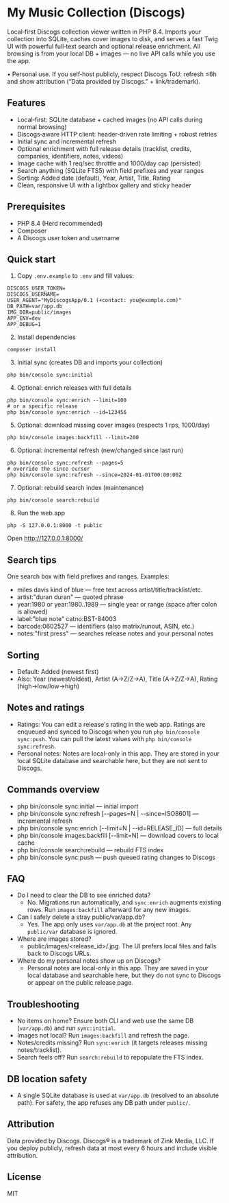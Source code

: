 # My Music Collection (Discogs)

Local‑first Discogs collection viewer written in PHP 8.4. Imports your collection into SQLite, caches cover images to disk, and serves a fast Twig UI with powerful full‑text search and optional release enrichment. All browsing is from your local DB + images — no live API calls while you use the app.

• Personal use. If you self‑host publicly, respect Discogs ToU: refresh ≤6h and show attribution (“Data provided by Discogs.” + link/trademark).

## Features
- Local‑first: SQLite database + cached images (no API calls during normal browsing)
- Discogs‑aware HTTP client: header‑driven rate limiting + robust retries
- Initial sync and incremental refresh
- Optional enrichment with full release details (tracklist, credits, companies, identifiers, notes, videos)
- Image cache with 1 req/sec throttle and 1000/day cap (persisted)
- Search anything (SQLite FTS5) with field prefixes and year ranges
- Sorting: Added date (default), Year, Artist, Title, Rating
- Clean, responsive UI with a lightbox gallery and sticky header

## Prerequisites
- PHP 8.4 (Herd recommended)
- Composer
- A Discogs user token and username

## Quick start
1) Copy `.env.example` to `.env` and fill values:

```
DISCOGS_USER_TOKEN=
DISCOGS_USERNAME=
USER_AGENT="MyDiscogsApp/0.1 (+contact: you@example.com)"
DB_PATH=var/app.db
IMG_DIR=public/images
APP_ENV=dev
APP_DEBUG=1
```

2) Install dependencies
```
composer install
```

3) Initial sync (creates DB and imports your collection)
```
php bin/console sync:initial
```

4) Optional: enrich releases with full details
```
php bin/console sync:enrich --limit=100
# or a specific release
php bin/console sync:enrich --id=123456
```

5) Optional: download missing cover images (respects 1 rps, 1000/day)
```
php bin/console images:backfill --limit=200
```

6) Optional: incremental refresh (new/changed since last run)
```
php bin/console sync:refresh --pages=5
# override the since cursor
php bin/console sync:refresh --since=2024-01-01T00:00:00Z
```

7) Optional: rebuild search index (maintenance)
```
php bin/console search:rebuild
```

8) Run the web app
```
php -S 127.0.0.1:8000 -t public
```
Open http://127.0.0.1:8000/

## Search tips
One search box with field prefixes and ranges. Examples:
- miles davis kind of blue — free text across artist/title/tracklist/etc.
- artist:"duran duran" — quoted phrase
- year:1980 or year:1980..1989 — single year or range (space after colon is allowed)
- label:"blue note" catno:BST-84003
- barcode:0602527 — identifiers (also matrix/runout, ASIN, etc.)
- notes:"first press" — searches release notes and your personal notes

## Sorting
- Default: Added (newest first)
- Also: Year (newest/oldest), Artist (A→Z/Z→A), Title (A→Z/Z→A), Rating (high→low/low→high)

## Notes and ratings
- Ratings: You can edit a release's rating in the web app. Ratings are enqueued and synced to Discogs when you run `php bin/console sync:push`. You can pull the latest values with `php bin/console sync:refresh`.
- Personal notes: Notes are local-only in this app. They are stored in your local SQLite database and searchable here, but they are not sent to Discogs.

## Commands overview
- php bin/console sync:initial — initial import
- php bin/console sync:refresh [--pages=N | --since=ISO8601] — incremental refresh
- php bin/console sync:enrich [--limit=N | --id=RELEASE_ID] — full details
- php bin/console images:backfill [--limit=N] — download covers to local cache
- php bin/console search:rebuild — rebuild FTS index
- php bin/console sync:push — push queued rating changes to Discogs

## FAQ
- Do I need to clear the DB to see enriched data?
  - No. Migrations run automatically, and `sync:enrich` augments existing rows. Run `images:backfill` afterward for any new images.
- Can I safely delete a stray public/var/app.db?
  - Yes. The app only uses `var/app.db` at the project root. Any `public/var` database is ignored.
- Where are images stored?
  - public/images/<release_id>/<sha1>.jpg. The UI prefers local files and falls back to Discogs URLs.
- Where do my personal notes show up on Discogs?
  - Personal notes are local-only in this app. They are saved in your local database and searchable here, but they do not sync to Discogs or appear on the public release page.

## Troubleshooting
- No items on home? Ensure both CLI and web use the same DB (`var/app.db`) and run `sync:initial`.
- Images not local? Run `images:backfill` and refresh the page.
- Notes/credits missing? Run `sync:enrich` (it targets releases missing notes/tracklist).
- Search feels off? Run `search:rebuild` to repopulate the FTS index.

## DB location safety
- A single SQLite database is used at `var/app.db` (resolved to an absolute path). For safety, the app refuses any DB path under `public/`.

## Attribution
Data provided by Discogs. Discogs® is a trademark of Zink Media, LLC. If you deploy publicly, refresh data at most every 6 hours and include visible attribution.

## License
MIT



